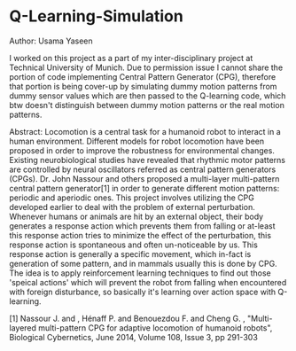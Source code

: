# Q-Learning-Simulation

Author: Usama Yaseen

I worked on this project as a part of my inter-disciplinary project at Technical University of Munich. Due to permission issue I cannot share the portion of code implementing Central Pattern Generator (CPG), therefore that portion is being cover-up by simulating dummy motion patterns from dummy sensor values which are then passed to the Q-learning code, which btw doesn't distinguish between dummy motion patterns or the real motion patterns. 

Abstract:
Locomotion is a central task for a humanoid robot to interact in a human environment. Different models for robot locomotion have been proposed in order to improve the robustness for environmental changes. Existing neurobiological studies have revealed that rhythmic motor patterns are controlled by neural oscillators referred as central pattern generators (CPGs). Dr. John Nassour and others proposed a multi-layer multi-pattern central pattern generator[1] in order to generate different motion patterns: periodic and aperiodic ones. This project involves utilizing the CPG developed earlier to deal with the problem of external perturbation. Whenever humans or animals are hit by an external object, their body generates a response action which prevents them from falling or at-least this response action tries to minimize the effect of the perturbation, this response action is spontaneous and often un-noticeable by us. This response action is generally a specific movement, which in-fact is generation of some pattern, and in mammals usually this is done by CPG. The idea is to apply reinforcement learning techniques to find out those 'speical actions' which will prevent the robot from falling when encountered with foreign disturbance, so basically it's learning over action space with Q-learning.

[1] Nassour J. and , Hénaff P. and Benouezdou F. and Cheng G. , "Multi-layered multi-pattern CPG for adaptive locomotion of humanoid robots", Biological Cybernetics, June 2014, Volume 108, Issue 3, pp 291-303
